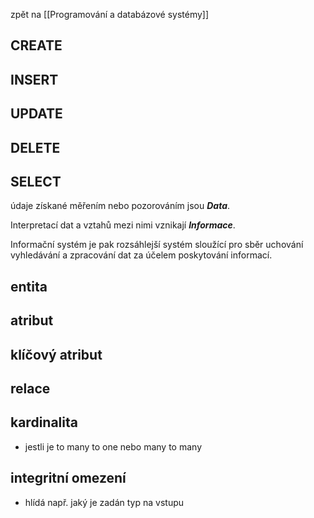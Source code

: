 zpět na [[Programování a databázové systémy]]

## CREATE

## INSERT

## UPDATE

## DELETE

## SELECT


údaje získané měřením nebo pozorováním jsou **_Data_**.

Interpretací dat a vztahů mezi nimi vznikají **_Informace_**.

Informační systém je pak rozsáhlejší systém sloužící pro sběr uchování vyhledávání a zpracování dat za účelem poskytování informací.

## entita

## atribut

## klíčový atribut

## relace

## kardinalita 
- jestli je to many to one nebo many to many

## integritní omezení 
- hlídá např. jaký je zadán typ na vstupu

